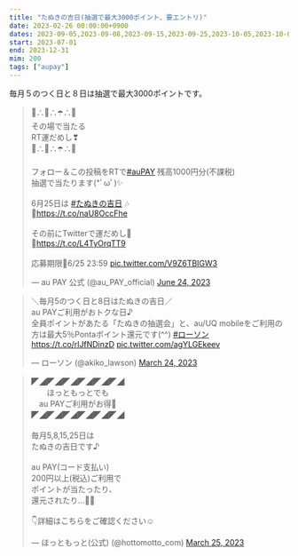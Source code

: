 ```yaml
---
title: "たぬきの吉日(抽選で最大3000ポイント、要エントリ)"
date: 2023-02-26 00:00:00+0900
dates: 2023-09-05,2023-09-08,2023-09-15,2023-09-25,2023-10-05,2023-10-08,2023-10-15,2023-10-25,2023-11-05,2023-11-08,2023-11-15,2023-11-25
start: 2023-07-01
end: 2023-12-31
mim: 200
tags: ["aupay"]
---
```


毎月５のつく日と８日は抽選で最大3000ポイントです。


<blockquote class="twitter-tweet"><p lang="ja" dir="ltr">💜∴💠∴☂️∴💙<br> その場で当たる<br> RT運だめし❣<br>💜∴💠∴☂️∴💙<br><br>フォロー＆この投稿をRTで<a href="https://twitter.com/hashtag/auPAY?src=hash&amp;ref_src=twsrc%5Etfw">#auPAY</a> 残高1000円分(不課税)<br>抽選で当たります(*ﾟωﾟ)✨<br><br>6月25日は <a href="https://twitter.com/hashtag/%E3%81%9F%E3%81%AC%E3%81%8D%E3%81%AE%E5%90%89%E6%97%A5?src=hash&amp;ref_src=twsrc%5Etfw">#たぬきの吉日</a> 🎶<br>🐸<a href="https://t.co/naU8OccFhe">https://t.co/naU8OccFhe</a><br><br>その前にTwitterで運だめし🎯<br>🐸<a href="https://t.co/L4TyOrqTT9">https://t.co/L4TyOrqTT9</a><br><br>応募期限🐌6/25 23:59 <a href="https://t.co/V9Z6TBIGW3">pic.twitter.com/V9Z6TBIGW3</a></p>&mdash; au PAY 公式 (@au_PAY_official) <a href="https://twitter.com/au_PAY_official/status/1672409206652309505?ref_src=twsrc%5Etfw">June 24, 2023</a></blockquote> <script async src="https://platform.twitter.com/widgets.js" charset="utf-8"></script>
<blockquote class="twitter-tweet"><p lang="ja" dir="ltr">＼毎月5のつく日と8日はたぬきの吉日／<br>au PAYご利用がおトクな日♪<br>全員ポイントがあたる「たぬきの抽選会」と、au/UQ mobileをご利用の方は最大5％Pontaポイント還元です(^^) <a href="https://twitter.com/hashtag/%E3%83%AD%E3%83%BC%E3%82%BD%E3%83%B3?src=hash&amp;ref_src=twsrc%5Etfw">#ローソン</a><a href="https://t.co/rlJfNDinzD">https://t.co/rlJfNDinzD</a> <a href="https://t.co/agYLGEkeev">pic.twitter.com/agYLGEkeev</a></p>&mdash; ローソン (@akiko_lawson) <a href="https://twitter.com/akiko_lawson/status/1639175248770920448?ref_src=twsrc%5Etfw">March 24, 2023</a></blockquote> <script async src="https://platform.twitter.com/widgets.js" charset="utf-8"></script>
<blockquote class="twitter-tweet"><p lang="ja" dir="ltr">◤◢◤◢◤◢◤◢◤◢◤◢　<br>　　ほっともっとでも<br>　au PAYご利用がお得🎉<br>◤◢◤◢◤◢◤◢◤◢◤◢<br><br>毎月5,8,15,25日は<br>たぬきの吉日です♪<br><br>au PAY(コード支払い)<br>200円以上(税込)ご利用で<br>ポイントが当たったり、<br>還元されたり…👀✨<br><br>👇詳細はこちらをご確認ください☺️</p>&mdash; ほっともっと(公式) (@hottomotto_com) <a href="https://twitter.com/hottomotto_com/status/1639448263949418496?ref_src=twsrc%5Etfw">March 25, 2023</a></blockquote> <script async src="https://platform.twitter.com/widgets.js" charset="utf-8"></script>
